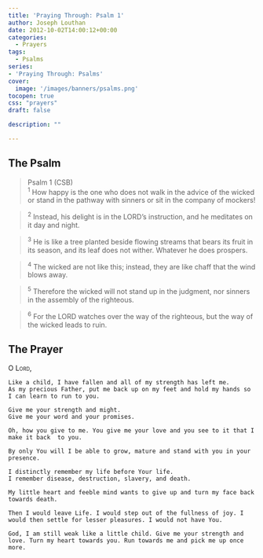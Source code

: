 ```yaml
---
title: 'Praying Through: Psalm 1'
author: Joseph Louthan
date: 2012-10-02T14:00:12+00:00
categories:
  - Prayers
tags:
  - Psalms
series:
- 'Praying Through: Psalms'
cover:
  image: '/images/banners/psalms.png'
tocopen: true
css: "prayers"
draft: false

description: ""

---
```

## The Psalm

>Psalm 1 (CSB)  
><sup>1</sup> How happy is the one who does not walk in the advice of the wicked or stand in the pathway with sinners or sit in the company of mockers! 

><sup>2</sup> Instead, his delight is in the LORD’s instruction, and he meditates on it day and night. 

><sup>3</sup> He is like a tree planted beside flowing streams that bears its fruit in its season, and its leaf does not wither. Whatever he does prospers. 

><sup>4</sup> The wicked are not like this; instead, they are like chaff that the wind blows away. 

><sup>5</sup> Therefore the wicked will not stand up in the judgment, nor sinners in the assembly of the righteous. 

><sup>6</sup> For the LORD watches over the way of the righteous, but the way of the wicked leads to ruin.

## The Prayer

<div style="font-variant: small-caps;">
  O Lord,
</div>

```text
Like a child, I have fallen and all of my strength has left me.
As my precious Father, put me back up on my feet and hold my hands so I can learn to run to you.

Give me your strength and might.
Give me your word and your promises.

Oh, how you give to me. You give me your love and you see to it that I make it back  to you.

By only You will I be able to grow, mature and stand with you in your presence.
 
I distinctly remember my life before Your life.
I remember disease, destruction, slavery, and death.

My little heart and feeble mind wants to give up and turn my face back towards death.

Then I would leave Life. I would step out of the fullness of joy. I would then settle for lesser pleasures. I would not have You.

God, I am still weak like a little child. Give me your strength and love. Turn my heart towards you. Run towards me and pick me up once more.
```
